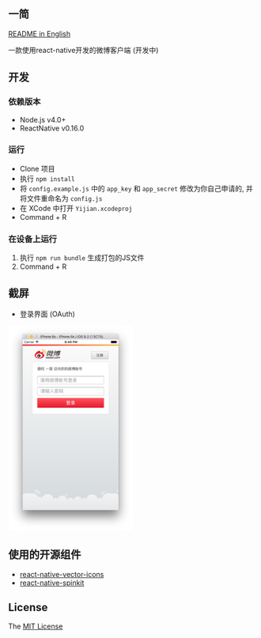 一简
---

[README in English](README_en.md)

一款使用react-native开发的微博客户端 (开发中)

## 开发

### 依赖版本

- Node.js v4.0+
- ReactNative v0.16.0

### 运行

- Clone 项目
- 执行 `npm install`
- 将 `config.example.js` 中的 `app_key` 和 `app_secret` 修改为你自己申请的, 并将文件重命名为 `config.js`
- 在 XCode 中打开 `Yijian.xcodeproj`
- Command + R

### 在设备上运行

1. 执行 `npm run bundle` 生成打包的JS文件
2. Command + R

## 截屏

- 登录界面 (OAuth)

<img src="./screenshot/OAuth.png" width="50%" />

## 使用的开源组件

- [react-native-vector-icons](https://github.com/oblador/react-native-vector-icons)
- [react-native-spinkit](https://github.com/maxs15/react-native-spinkit)

## License

The [MIT License](LICENSE)
